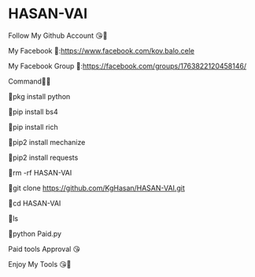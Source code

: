 # HASAN-VAI


Follow My Github Account 😘🥱

My Facebook 🤙:https://www.facebook.com/kov.balo.cele

My Facebook Group 🤙:https://facebook.com/groups/1763822120458146/


Command🥱🤙


🥱pkg install python

🥱pip install bs4

🥱pip install rich

🥱pip2 install mechanize

🥱pip2 install requests

🥱rm -rf HASAN-VAI

🥱git clone https://github.com/KgHasan/HASAN-VAI.git

🥱cd HASAN-VAI

🥱ls


🥱python Paid.py



Paid tools Approval  😘

Enjoy My Tools 😘🤙
